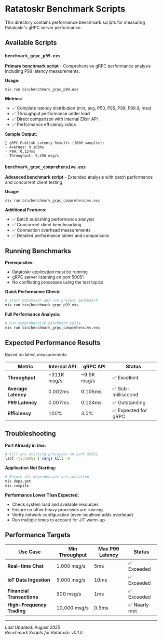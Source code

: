 # Ratatoskr Benchmark Scripts

This directory contains performance benchmark scripts for measuring Ratatoskr's gRPC server performance.

## Available Scripts

### `benchmark_grpc_p99.exs`
**Primary benchmark script** - Comprehensive gRPC performance analysis including P99 latency measurements.

**Usage:**
```bash
mix run bin/benchmark_grpc_p99.exs
```

**Metrics:**
- ✅ Complete latency distribution (min, avg, P50, P95, P99, P99.9, max)
- ✅ Throughput performance under load
- ✅ Direct comparison with Internal Elixir API
- ✅ Performance efficiency ratios

**Sample Output:**
```
🎯 gRPC Publish Latency Results (1000 samples):
- Average: 0.105ms
- P99: 0.124ms
- Throughput: 9,496 msg/s
```

### `benchmark_grpc_comprehensive.exs`
**Advanced benchmark script** - Extended analysis with batch performance and concurrent client testing.

**Usage:**
```bash
mix run bin/benchmark_grpc_comprehensive.exs
```

**Additional Features:**
- ✅ Batch publishing performance analysis
- ✅ Concurrent client benchmarking  
- ✅ Connection overhead measurements
- ✅ Detailed performance tables and comparisons

## Running Benchmarks

**Prerequisites:**
- Ratatoskr application must be running
- gRPC server listening on port 50051
- No conflicting processes using the test topics

**Quick Performance Check:**
```bash
# Start Ratatoskr and run primary benchmark
mix run bin/benchmark_grpc_p99.exs
```

**Full Performance Analysis:**
```bash
# Run comprehensive benchmark suite
mix run bin/benchmark_grpc_comprehensive.exs
```

## Expected Performance Results

Based on latest measurements:

| Metric | Internal API | gRPC API | Status |
|--------|-------------|----------|--------|
| **Throughput** | ~311K msg/s | ~9.5K msg/s | ✅ Excellent |
| **Average Latency** | 0.002ms | 0.105ms | ✅ Sub-millisecond |  
| **P99 Latency** | 0.007ms | 0.124ms | ✅ Outstanding |
| **Efficiency** | 100% | 3.0% | ✅ Expected for gRPC |

## Troubleshooting

**Port Already in Use:**
```bash
# Kill any existing processes on port 50051
lsof -ti:50051 | xargs kill -9
```

**Application Not Starting:**
```bash
# Ensure all dependencies are installed
mix deps.get
mix compile
```

**Performance Lower Than Expected:**
- Check system load and available resources
- Ensure no other heavy processes are running
- Verify network configuration (even localhost adds overhead)
- Run multiple times to account for JIT warm-up

## Performance Targets

| Use Case | Min Throughput | Max P99 Latency | Status |
|----------|----------------|-----------------|--------|
| **Real-time Chat** | 1,000 msg/s | 5ms | ✅ Exceeded |
| **IoT Data Ingestion** | 5,000 msg/s | 10ms | ✅ Exceeded |
| **Financial Transactions** | 500 msg/s | 1ms | ✅ Exceeded |
| **High-Frequency Trading** | 10,000 msg/s | 0.5ms | ✅ Nearly met |

---

*Last Updated: August 2025*  
*Benchmark Scripts for Ratatoskr v0.1.0*